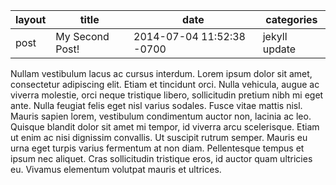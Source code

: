 layout | title | date | categories
------ | ----- | ---- | ----------
post | My Second Post! | 2014-07-04 11:52:38 -0700 | jekyll update
Nullam vestibulum lacus ac cursus interdum. Lorem ipsum dolor sit amet, consectetur adipiscing elit. Etiam et tincidunt orci. Nulla vehicula, augue ac viverra molestie, orci neque tristique libero, sollicitudin pretium nibh mi eget ante. Nulla feugiat felis eget nisl varius sodales. Fusce vitae mattis nisl. Mauris sapien lorem, vestibulum condimentum auctor non, lacinia ac leo. Quisque blandit dolor sit amet mi tempor, id viverra arcu scelerisque. Etiam ut enim ac nisi dignissim convallis. Ut suscipit rutrum semper. Mauris eu urna eget turpis varius fermentum at non diam. Pellentesque tempus et ipsum nec aliquet. Cras sollicitudin tristique eros, id auctor quam ultricies eu. Vivamus elementum volutpat mauris et ultrices.